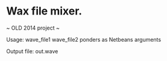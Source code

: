 # Wax file mixer.

~ OLD 2014 project ~

Usage: wave_file1 wave_file2 ponders as Netbeans arguments

Output file: out.wave
